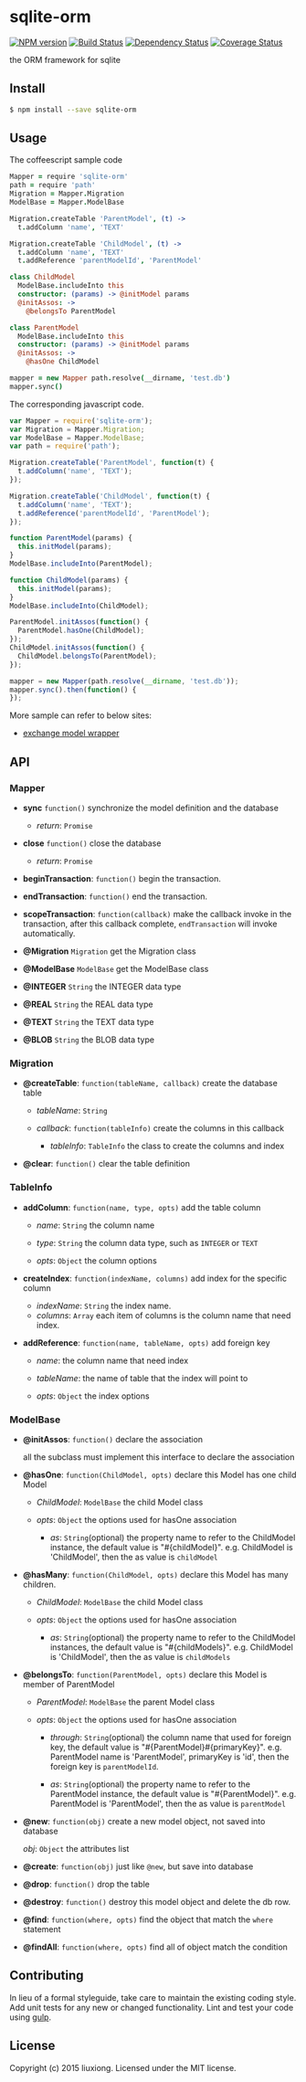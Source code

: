 # sqlite-orm
[![NPM version][npm-image]][npm-url] [![Build Status][travis-image]][travis-url] [![Dependency Status][daviddm-image]][daviddm-url] [![Coverage Status][coveralls-image]][coveralls-url]

the ORM framework for sqlite


## Install

```bash
$ npm install --save sqlite-orm
```

## Usage

The coffeescript sample code

```coffeescript
Mapper = require 'sqlite-orm'
path = require 'path'
Migration = Mapper.Migration
ModelBase = Mapper.ModelBase

Migration.createTable 'ParentModel', (t) ->
  t.addColumn 'name', 'TEXT'

Migration.createTable 'ChildModel', (t) ->
  t.addColumn 'name', 'TEXT'
  t.addReference 'parentModelId', 'ParentModel'

class ChildModel
  ModelBase.includeInto this
  constructor: (params) -> @initModel params
  @initAssos: ->
    @belongsTo ParentModel

class ParentModel
  ModelBase.includeInto this
  constructor: (params) -> @initModel params
  @initAssos: ->
    @hasOne ChildModel

mapper = new Mapper path.resolve(__dirname, 'test.db')
mapper.sync()
```

The corresponding javascript code.

```javascript
var Mapper = require('sqlite-orm');
var Migration = Mapper.Migration;
var ModelBase = Mapper.ModelBase;
var path = require('path');

Migration.createTable('ParentModel', function(t) {
  t.addColumn('name', 'TEXT');
});

Migration.createTable('ChildModel', function(t) {
  t.addColumn('name', 'TEXT');
  t.addReference('parentModelId', 'ParentModel');
});

function ParentModel(params) {
  this.initModel(params);
}
ModelBase.includeInto(ParentModel);

function ChildModel(params) {
  this.initModel(params);
}
ModelBase.includeInto(ChildModel);

ParentModel.initAssos(function() {
  ParentModel.hasOne(ChildModel);
});
ChildModel.initAssos(function() {
  ChildModel.belongsTo(ParentModel);
});

mapper = new Mapper(path.resolve(__dirname, 'test.db'));
mapper.sync().then(function() {
});
```

More sample can refer to below sites:

* [exchange model wrapper](https://github.com/liuxiong332/xmail-exchange)

## API

### Mapper

* **sync** `function()` synchronize the model definition and the database

  * *return*: `Promise`

* **close** `function()` close the database

  * *return*: `Promise`

* **beginTransaction**: `function()` begin the transaction.

* **endTransaction**: `function()` end the transaction.

* **scopeTransaction**: `function(callback)` make the callback invoke in the transaction, after this callback complete, `endTransaction` will invoke automatically.

* **@Migration** `Migration` get the Migration class

* **@ModelBase** `ModelBase` get the ModelBase class

* **@INTEGER** `String` the INTEGER data type

* **@REAL** `String` the REAL data type

* **@TEXT** `String` the TEXT data type

* **@BLOB** `String` the BLOB data type

### Migration

* **@createTable**: `function(tableName, callback)` create the database table

  * *tableName*: `String`

  * *callback*: `function(tableInfo)` create the columns in this callback

    * *tableInfo*: `TableInfo` the class to create the columns and index

* **@clear**: `function()` clear the table definition

### TableInfo

* **addColumn**: `function(name, type, opts)` add the table column

  * *name*: `String` the column name

  * *type*: `String` the column data type, such as `INTEGER` or `TEXT`

  * *opts*: `Object` the column options

* **createIndex**: `function(indexName, columns)` add index for the specific column

  * *indexName*: `String` the index name.
  * *columns*: `Array` each item of columns is the column name that need index.

* **addReference**: `function(name, tableName, opts)` add foreign key

  * *name*: the column name that need index

  * *tableName*: the name of table that the index will point to

  * *opts*: `Object` the index options

### ModelBase

* **@initAssos**: `function()` declare the association

  all the subclass must implement this interface to declare the association

* **@hasOne**: `function(ChildModel, opts)` declare this Model has one child Model

  * *ChildModel*: `ModelBase` the child Model class

  * *opts*: `Object` the options used for hasOne association

    * *as*: `String`(optional) the property name to refer to the ChildModel instance,
    the default value is "#{childModel}". e.g. ChildModel is 'ChildModel', then the as
    value is `childModel`

* **@hasMany**: `function(ChildModel, opts)` declare this Model has many children.

  * *ChildModel*: `ModelBase` the child Model class

  * *opts*: `Object` the options used for hasOne association

    * *as*: `String`(optional) the property name to refer to the ChildModel instances,
    the default value is "#{childModels}". e.g. ChildModel is 'ChildModel', then the as
    value is `childModels`

* **@belongsTo**: `function(ParentModel, opts)` declare this Model is member of ParentModel

  * *ParentModel*: `ModelBase` the parent Model class

  * *opts*: `Object` the options used for hasOne association

    * *through*: `String`(optional) the column name that used for foreign key,
    the default value is "#{ParentModel}#{primaryKey}". e.g. ParentModel name is 'ParentModel',
    primaryKey is 'id', then the foreign key is `parentModelId`.

    * *as*: `String`(optional) the property name to refer to the ParentModel instance,
    the default value is "#{ParentModel}". e.g. ParentModel is 'ParentModel', then the as
    value is `parentModel`

* **@new**: `function(obj)` create a new model object, not saved into database

  *obj*: `Object` the attributes list

* **@create**: `function(obj)` just like `@new`, but save into database

* **@drop**: `function()` drop the table

* **@destroy**: `function()` destroy this model object and delete the db row.

* **@find**: `function(where, opts)` find the object that match the `where` statement

* **@findAll**: `function(where, opts)` find all of object match the condition

## Contributing

In lieu of a formal styleguide, take care to maintain the existing coding style. Add unit tests for any new or changed functionality. Lint and test your code using [gulp](http://gulpjs.com/).


## License

Copyright (c) 2015 liuxiong. Licensed under the MIT license.

[npm-url]: https://npmjs.org/package/sqlite-orm
[npm-image]: https://badge.fury.io/js/sqlite-orm.svg
[travis-url]: https://travis-ci.org/liuxiong332/node-sqlite-orm
[travis-image]: https://travis-ci.org/liuxiong332/node-sqlite-orm.svg?branch=master
[daviddm-url]: https://david-dm.org/liuxiong332/node-sqlite-orm
[daviddm-image]: https://david-dm.org/liuxiong332/node-sqlite-orm.svg?theme=shields.io
[coveralls-url]: https://coveralls.io/r/liuxiong332/node-sqlite-orm
[coveralls-image]: https://coveralls.io/repos/liuxiong332/node-sqlite-orm/badge.png
